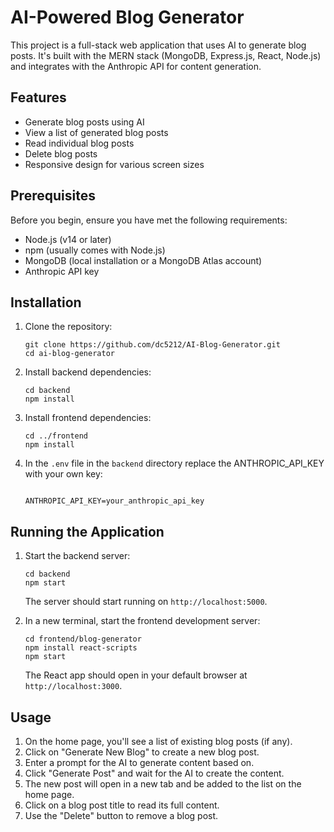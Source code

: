 # AI-Powered Blog Generator

This project is a full-stack web application that uses AI to generate blog posts. It's built with the MERN stack (MongoDB, Express.js, React, Node.js) and integrates with the Anthropic API for content generation.

## Features

- Generate blog posts using AI
- View a list of generated blog posts
- Read individual blog posts
- Delete blog posts
- Responsive design for various screen sizes

## Prerequisites

Before you begin, ensure you have met the following requirements:

- Node.js (v14 or later)
- npm (usually comes with Node.js)
- MongoDB (local installation or a MongoDB Atlas account)
- Anthropic API key

## Installation

1. Clone the repository:
   ```
   git clone https://github.com/dc5212/AI-Blog-Generator.git
   cd ai-blog-generator
   ```

2. Install backend dependencies:
   ```
   cd backend
   npm install
   ```

3. Install frontend dependencies:
   ```
   cd ../frontend
   npm install
   ```

4. In the `.env` file in the `backend` directory replace the ANTHROPIC_API_KEY with your own key:
   ```
   
   ANTHROPIC_API_KEY=your_anthropic_api_key
   
   ```


## Running the Application

1. Start the backend server:
   ```
   cd backend
   npm start
   ```
   The server should start running on `http://localhost:5000`.

2. In a new terminal, start the frontend development server:
   ```
   cd frontend/blog-generator
   npm install react-scripts
   npm start
   ```
   The React app should open in your default browser at `http://localhost:3000`.

## Usage

1. On the home page, you'll see a list of existing blog posts (if any).
2. Click on "Generate New Blog" to create a new blog post.
3. Enter a prompt for the AI to generate content based on.
4. Click "Generate Post" and wait for the AI to create the content.
5. The new post will open in a new tab and be added to the list on the home page.
6. Click on a blog post title to read its full content.
7. Use the "Delete" button to remove a blog post.
